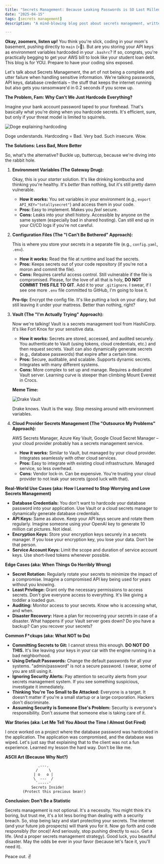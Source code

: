 ```yaml
---
title: "Secrets Management: Because Leaking Passwords is SO Last Millennium"
date: "2025-04-15"
tags: [secrets management]
description: "A mind-blowing blog post about secrets management, written for chaotic Gen Z engineers. Get ready to feel personally attacked."

---
```


**Okay, zoomers, listen up!** You think you're slick, coding in your mom's basement, pushing directly to `main` (💀🙏). But are you storing your API keys as environment variables hardcoded in your `.bashrc`? If so, congrats, you're practically begging to get your AWS bill to look like your student loan debt. This blog is for YOU. Prepare to have your coding sins exposed.

Let's talk about Secrets Management, the art of not being a complete and utter failure when handling sensitive information. We're talking passwords, API keys, database credentials – the stuff that keeps the internet running but also gets you ransomware'd in 0.2 seconds if you screw up.

**The Problem, Fam: Why Can't We Just Hardcode Everything?**

Imagine your bank account password taped to your forehead. That's basically what you're doing when you hardcode secrets. It's efficient, sure, but only if your threat model is limited to squirrels.

![Doge explaining hardcoding](https://i.imgflip.com/2vj007.jpg)

Doge understands. Hardcoding = Bad. Very bad. Such insecure. Wow.

**The Solutions: Less Bad, More Better**

So, what's the alternative? Buckle up, buttercup, because we're diving into the rabbit hole.

1.  **Environment Variables (The Gateway Drug):**

    Okay, this is your *starter* solution. It's like drinking kombucha and thinking you're healthy. It's *better* than nothing, but it's still pretty damn vulnerable.

    *   **How it works:** You set variables in your environment (e.g., `export API_KEY="totallysecret"`) and access them in your code.
    *   **Pros:** Easy to implement. Makes you *feel* secure.
    *   **Cons:** Leaks into your shell history. Accessible by anyone on the same system (especially bad in shared hosting). Can still end up in your CI/CD logs if you're not careful.

2.  **Configuration Files (The "I Can't Be Bothered" Approach):**

    This is where you store your secrets in a separate file (e.g., `config.yaml`, `.env`).

    *   **How it works:** Read the file at runtime and load the secrets.
    *   **Pros:** Keeps secrets out of your code repository (if you're not a moron and commit the file).
    *   **Cons:** Requires careful access control. Still vulnerable if the file is compromised. Please, for the love of all that is holy, **DO NOT COMMIT THIS FILE TO GIT**. Add it to your `.gitignore`. I swear, if I see one more `.env` file committed to GitHub, I'm going to lose it.

    **Pro-tip:** Encrypt the config file. It's like putting a lock on your diary, but still leaving it under your mattress. Better than nothing, right?

3.  **Vault (The "I'm Actually Trying" Approach):**

    Now we're talking! Vault is a secrets management tool from HashiCorp. It's like Fort Knox for your sensitive data.

    *   **How it works:** Secrets are stored, accessed, and audited securely. You authenticate to Vault (using tokens, cloud credentials, etc.) and then request secrets. Vault can also dynamically generate secrets (e.g., database passwords) that expire after a certain time.
    *   **Pros:** Secure, auditable, and scalable. Supports dynamic secrets. Integrates with many different systems.
    *   **Cons:** More complex to set up and manage. Requires a dedicated Vault server. Learning curve is steeper than climbing Mount Everest in Crocs.

    **Meme Time:**

    ![Drake Vault](https://i.imgflip.com/4x4b6g.jpg)

    Drake knows. Vault is the way. Stop messing around with environment variables.

4.  **Cloud Provider Secrets Management (The "Outsource My Problems" Approach):**

    AWS Secrets Manager, Azure Key Vault, Google Cloud Secret Manager – your cloud provider probably has a secrets management service.

    *   **How it works:** Similar to Vault, but managed by your cloud provider. Integrates seamlessly with other cloud services.
    *   **Pros:** Easy to integrate with existing cloud infrastructure. Managed service, so less overhead.
    *   **Cons:** Vendor lock-in. Can be expensive. You're trusting your cloud provider to not leak your secrets (good luck with that).

**Real-World Use Cases (aka: How I Learned to Stop Worrying and Love Secrets Management)**

*   **Database Credentials:** You don't want to hardcode your database password into your application. Use Vault or a cloud secrets manager to dynamically generate database credentials.
*   **API Keys:** Same as above. Keep your API keys secure and rotate them regularly. Imagine someone using your OpenAI key to generate 10 million cat pictures. Not ideal.
*   **Encryption Keys:** Store your encryption keys securely in a secrets manager. If you lose your encryption key, you lose your data. Don't be that person.
*   **Service Account Keys:** Limit the scope and duration of service account keys. Use short-lived tokens whenever possible.

**Edge Cases (aka: When Things Go Horribly Wrong)**

*   **Secret Rotation:** Regularly rotate your secrets to minimize the impact of a compromise. Imagine a compromised API key being used for years without you knowing.
*   **Least Privilege:** Grant only the necessary permissions to access secrets. Don't give everyone access to everything. It's like giving a toddler a loaded gun.
*   **Auditing:** Monitor access to your secrets. Know who is accessing what, and when.
*   **Disaster Recovery:** Have a plan for recovering your secrets in case of a disaster. What happens if your Vault server goes down? Do you have a backup? Can you recover your secrets?

**Common F\*ckups (aka: What NOT to Do)**

*   **Committing Secrets to Git:** I cannot stress this enough. **DO NOT DO THIS.** It's like leaving your keys in your car with the engine running in a bad neighborhood.
*   **Using Default Passwords:** Change the default passwords for all your systems. "admin/password" is not a secure password. I swear, some of you are still using it.
*   **Ignoring Security Alerts:** Pay attention to security alerts from your secrets management system. If you see something suspicious, investigate it immediately.
*   **Thinking You're Too Small to Be Attacked:** Everyone is a target. It doesn't matter if you're a small startup or a large corporation. Hackers don't discriminate.
*   **Assuming Security is Someone Else's Problem:** Security is everyone's responsibility. Don't assume that someone else is taking care of it.

**War Stories (aka: Let Me Tell You About the Time I Almost Got Fired)**

I once worked on a project where the database password was hardcoded in the application. The application was compromised, and the database was wiped. Let's just say that explaining that to the client was not a fun experience. Learned my lesson the hard way. Don't be like me.

**ASCII Art (Because Why Not?)**

```
               .---.
              /     \
             | o   o |
             \  ---  /
              `-----'
            Secrets Inside!
        (Protect this precious bean!)
```

**Conclusion: Don't Be a Statistic**

Secrets management is not optional. It's a necessity. You might think it's boring, but trust me, it's a lot less boring than dealing with a security breach. So, stop being lazy and start protecting your secrets. The internet (and your future job prospects) will thank you for it. Now go forth and code responsibly (for once)! And seriously, stop pushing directly to `main`. Get a life. (And a proper secrets management strategy). Good luck, you beautiful disaster. May the odds be ever in your favor (because let's face it, you'll need it).

Peace out. ✌️
